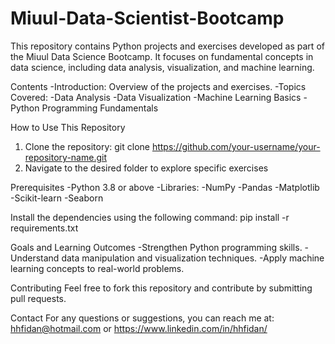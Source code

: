 # Miuul-Data-Scientist-Bootcamp
This repository contains Python projects and exercises developed as part of the Miuul Data Science Bootcamp. It focuses on fundamental concepts in data science, including data analysis, visualization, and machine learning.


Contents
-Introduction: Overview of the projects and exercises.
-Topics Covered:
    -Data Analysis
    -Data  Visualization
    -Machine Learning Basics
    -Python Programming Fundamentals

How to Use This Repository
  1. Clone the repository:
  git clone https://github.com/your-username/your-repository-name.git  
  2. Navigate to the desired folder to explore specific exercises

Prerequisites
  -Python 3.8 or above
  -Libraries:
    -NumPy
    -Pandas
    -Matplotlib
    -Scikit-learn
    -Seaborn

Install the dependencies using the following command:
  pip install -r requirements.txt  

Goals and Learning Outcomes
  -Strengthen Python programming skills.
  -Understand data manipulation and visualization techniques.
  -Apply machine learning concepts to real-world problems.

Contributing
Feel free to fork this repository and contribute by submitting pull requests.

Contact
For any questions or suggestions, you can reach me at:
hhfidan@hotmail.com or https://www.linkedin.com/in/hhfidan/

